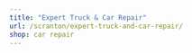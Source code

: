 ```yaml
---
title: "Expert Truck & Car Repair"
url: /scranton/expert-truck-and-car-repair/
shop: car repair
---
```


